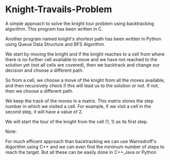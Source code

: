 # Knight-Travails-Problem
A simple approach to solve the knight tour problem using backtracking algorithm.
This program has been written in C.

Another program named knight's shortest path has been written in Python using Queue Data Structure and BFS Algorithm.

We start by moving the knight and if the knight reaches to a cell from where there is no further cell available to move and we have not reached to the solution yet 
(not all cells are covered), then we backtrack and change our decision and choose a different path.

So from a cell, we choose a move of the knight from all the moves available, and then recursively check if this will lead us to the solution or not. 
If not, then we choose a different path.

We keep the track of the moves in a matrix. This matrix stores the step number in which we visited a cell. 
For example, if we visit a cell in the second step, it will have a value of 2.

We will start the tour of the knight from the cell (1, 1) as its first step. 

Note: 

For much efficent approach than backtracking we can use Warnsdroff's Algorithm using C++ and we can even find the minimum number of steps to reach the target.
But all these can be easily done in C++,Java or Python


